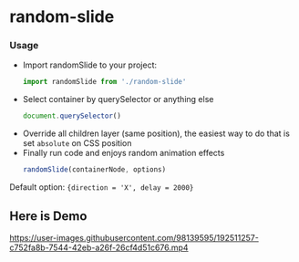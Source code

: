 # random-slide
### Usage ###
* Import randomSlide to your project:
  ```js
  import randomSlide from './random-slide'
* Select container by querySelector or anything else
    ```js 
    document.querySelector()
* Override all children layer (same position), the easiest way to do that is set `absolute` on CSS position
* Finally run code and enjoys random animation effects
    ```js
    randomSlide(containerNode, options)
Default option: `{direction = 'X', delay = 2000}`
## Here is Demo
https://user-images.githubusercontent.com/98139595/192511257-c752fa8b-7544-42eb-a26f-26cf4d51c676.mp4
